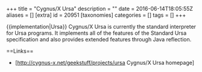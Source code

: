 +++
title = "Cygnus/X Ursa"
description = ""
date = 2016-06-14T18:05:55Z
aliases = []
[extra]
id = 20951
[taxonomies]
categories = []
tags = []
+++

{{implementation|Ursa}}
Cygnus/X Ursa is currently the standard interpreter for Ursa programs. It implements all of the features of the Standard Ursa specification and also provides extended features through Java reflection.

==Links==
* [http://cygnus-x.net/geekstuff/projects/ursa Cygnus/X Ursa homepage]

